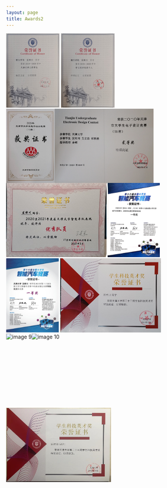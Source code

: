 ```yaml
---
layout: page
title: Awards2
---
```

<img src="./a9_MeritStudent.jpg" alt="Image 1" style="width: auto;height: 200px;">
  
 <!-- **Dec. 2020:** Merit student in TJU


 **Dec. 2020:** Advanced individual in Learning Progress -->

<img src="./img/a10_AdvancedIndividual.jpg" alt="Image 2" style="width: auto;height: 200px;">

 <!-- **Dec. 2020:** `2nd Prize` in Tianjin, TI Cup National Undergraduate Electronics Design Contest -->

<div style="display: flex;">
  <img src="./img/a1_20EE_2nd_front.jpg" alt="image 3" style="width: auto;height: 200px;">
  <img src="./img/a2_20EE_2nd_back.jpg" alt="image 4" style="width: auto;height: 200px;">
</div>

 <!-- **May. 2021:** Merit team member in TJU smart-car Lab -->

<img src="./img/a11_TJUSmartCar.jpg" alt="Image 5" style="width: auto;height: 200px;">

 <!-- **Jul. 2021:** `1st Prize` in North China region The National University Students intelligent Car Race -->

<img src="./img/a5_Certificate_NorthChina.jpg" alt="Image 6" style="width: auto;height: 200px;">

 <!-- **Aug. 2021:** `1st Prize` in national finals, The National University Students intelligent Car Race -->

<img src="./img/a6_Certificate_NationalFinals.jpg" alt="Image 7" style="width: auto;height: 200px;">

 <!-- **Dec. 2021:** Science & Technology excellence award -->

<img src="./img/a7_2021Excellence.jpg" alt="Image 8" style="width: auto;height: 200px;">

 <!-- **Dec. 2021:** `1st Prize` in national finals, TI Cup National Undergraduate Electronics Design Contest -->

<div style="display: flex;">
  <img src="./img/a4_Certificate_front.jpg" alt="image 9" style="width: auto;height: 200px;">
  <img src="./img/a3_Certificate_back.jpg" alt="image 10" style="width: auto;height: 200px;">
</div>

 <!-- **Oct. 2022:** Science & Technology excellence award -->

  <img src="./img/a8_2022Excellence.jpg" alt="Image 11" style="width: auto;height: 200px;">
